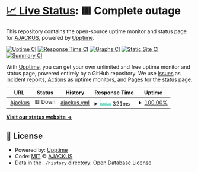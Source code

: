 # [📈 Live Status](https://ajackus.github.io/upptime-monitor): <!--live status--> **🟥 Complete outage**

This repository contains the open-source uptime monitor and status page for [AJACKUS](ajackus.com), powered by [Upptime](https://github.com/upptime/upptime).

[![Uptime CI](https://github.com/ajackus/upptime-monitor/workflows/Uptime%20CI/badge.svg)](https://github.com/ajackus/upptime-monitor/actions?query=workflow%3A%22Uptime+CI%22)
[![Response Time CI](https://github.com/ajackus/upptime-monitor/workflows/Response%20Time%20CI/badge.svg)](https://github.com/ajackus/upptime-monitor/actions?query=workflow%3A%22Response+Time+CI%22)
[![Graphs CI](https://github.com/ajackus/upptime-monitor/workflows/Graphs%20CI/badge.svg)](https://github.com/ajackus/upptime-monitor/actions?query=workflow%3A%22Graphs+CI%22)
[![Static Site CI](https://github.com/ajackus/upptime-monitor/workflows/Static%20Site%20CI/badge.svg)](https://github.com/ajackus/upptime-monitor/actions?query=workflow%3A%22Static+Site+CI%22)
[![Summary CI](https://github.com/ajackus/upptime-monitor/workflows/Summary%20CI/badge.svg)](https://github.com/ajackus/upptime-monitor/actions?query=workflow%3A%22Summary+CI%22)

With [Upptime](https://upptime.js.org), you can get your own unlimited and free uptime monitor and status page, powered entirely by a GitHub repository. We use [Issues](https://github.com/ajackus/upptime-monitor/issues) as incident reports, [Actions](https://github.com/ajackus/upptime-monitor/actions) as uptime monitors, and [Pages](https://ajackus.github.io/upptime-monitor) for the status page.

<!--start: status pages-->
<!-- This summary is generated by Upptime (https://github.com/upptime/upptime) -->
<!-- Do not edit this manually, your changes will be overwritten -->
<!-- prettier-ignore -->
| URL | Status | History | Response Time | Uptime |
| --- | ------ | ------- | ------------- | ------ |
| <img alt="" src="https://icons.duckduckgo.com/ip3/ajackus.com.ico" height="13"> [Ajackus](https://ajackus.com) | 🟥 Down | [ajackus.yml](https://github.com/ajackus/upptime-monitor/commits/HEAD/history/ajackus.yml) | <details><summary><img alt="Response time graph" src="./graphs/ajackus/response-time-week.png" height="20"> 321ms</summary><br><a href="https://ajackus.github.io/upptime-monitor/history/ajackus"><img alt="Response time 325" src="https://img.shields.io/endpoint?url=https%3A%2F%2Fraw.githubusercontent.com%2Fajackus%2Fupptime-monitor%2FHEAD%2Fapi%2Fajackus%2Fresponse-time.json"></a><br><a href="https://ajackus.github.io/upptime-monitor/history/ajackus"><img alt="24-hour response time 305" src="https://img.shields.io/endpoint?url=https%3A%2F%2Fraw.githubusercontent.com%2Fajackus%2Fupptime-monitor%2FHEAD%2Fapi%2Fajackus%2Fresponse-time-day.json"></a><br><a href="https://ajackus.github.io/upptime-monitor/history/ajackus"><img alt="7-day response time 321" src="https://img.shields.io/endpoint?url=https%3A%2F%2Fraw.githubusercontent.com%2Fajackus%2Fupptime-monitor%2FHEAD%2Fapi%2Fajackus%2Fresponse-time-week.json"></a><br><a href="https://ajackus.github.io/upptime-monitor/history/ajackus"><img alt="30-day response time 310" src="https://img.shields.io/endpoint?url=https%3A%2F%2Fraw.githubusercontent.com%2Fajackus%2Fupptime-monitor%2FHEAD%2Fapi%2Fajackus%2Fresponse-time-month.json"></a><br><a href="https://ajackus.github.io/upptime-monitor/history/ajackus"><img alt="1-year response time 325" src="https://img.shields.io/endpoint?url=https%3A%2F%2Fraw.githubusercontent.com%2Fajackus%2Fupptime-monitor%2FHEAD%2Fapi%2Fajackus%2Fresponse-time-year.json"></a></details> | <details><summary><a href="https://ajackus.github.io/upptime-monitor/history/ajackus">100.00%</a></summary><a href="https://ajackus.github.io/upptime-monitor/history/ajackus"><img alt="All-time uptime 99.91%" src="https://img.shields.io/endpoint?url=https%3A%2F%2Fraw.githubusercontent.com%2Fajackus%2Fupptime-monitor%2FHEAD%2Fapi%2Fajackus%2Fuptime.json"></a><br><a href="https://ajackus.github.io/upptime-monitor/history/ajackus"><img alt="24-hour uptime 100.00%" src="https://img.shields.io/endpoint?url=https%3A%2F%2Fraw.githubusercontent.com%2Fajackus%2Fupptime-monitor%2FHEAD%2Fapi%2Fajackus%2Fuptime-day.json"></a><br><a href="https://ajackus.github.io/upptime-monitor/history/ajackus"><img alt="7-day uptime 100.00%" src="https://img.shields.io/endpoint?url=https%3A%2F%2Fraw.githubusercontent.com%2Fajackus%2Fupptime-monitor%2FHEAD%2Fapi%2Fajackus%2Fuptime-week.json"></a><br><a href="https://ajackus.github.io/upptime-monitor/history/ajackus"><img alt="30-day uptime 100.00%" src="https://img.shields.io/endpoint?url=https%3A%2F%2Fraw.githubusercontent.com%2Fajackus%2Fupptime-monitor%2FHEAD%2Fapi%2Fajackus%2Fuptime-month.json"></a><br><a href="https://ajackus.github.io/upptime-monitor/history/ajackus"><img alt="1-year uptime 100.00%" src="https://img.shields.io/endpoint?url=https%3A%2F%2Fraw.githubusercontent.com%2Fajackus%2Fupptime-monitor%2FHEAD%2Fapi%2Fajackus%2Fuptime-year.json"></a></details>

<!--end: status pages-->

[**Visit our status website →**](https://ajackus.github.io/upptime-monitor)

## 📄 License

- Powered by: [Upptime](https://github.com/upptime/upptime)
- Code: [MIT](./LICENSE) © [AJACKUS](ajackus.com)
- Data in the `./history` directory: [Open Database License](https://opendatacommons.org/licenses/odbl/1-0/)
